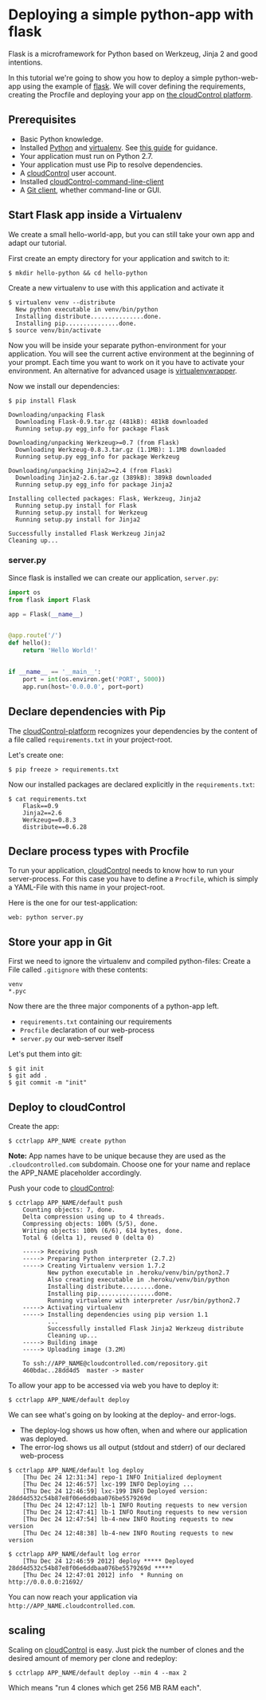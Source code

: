 # Deploying a simple python-app with flask
Flask is a microframework for Python based on Werkzeug, Jinja 2 and good
intentions.

In this tutorial we're going to show you how to deploy a simple python-web-app
using the example of [flask][flask]. We will cover defining
the requirements, creating the Procfile and deploying your app on 
[the cloudControl platform][cloudControl].


## Prerequisites
*   Basic Python knowledge.
*   Installed [Python](http://python.org/) and [virtualenv][virtualenv].
    See [this guide](http://install.python-guide.org/) for guidance.
*   Your application must run on Python 2.7.
*   Your application must use Pip to resolve dependencies.
*   A [cloudControl][cloudControl] user account.
*   Installed [cloudControl-command-line-client][cloudControl-doc-cmdline]
*   A [Git client](http://git-scm.com/), whether command-line or GUI. 


## Start Flask app inside a Virtualenv
We create a small hello-world-app, but you can still take your own app and
adapt our tutorial.

First create an empty directory for your application and switch to it:

    $ mkdir hello-python && cd hello-python

Create a new virtualenv to use with this application and activate it

    $ virtualenv venv --distribute
      New python executable in venv/bin/python
      Installing distribute...............done.
      Installing pip...............done.
    $ source venv/bin/activate

Now you will be inside your separate python-environment for your application.
You will see the current active environment at the beginning of your prompt. 
Each time you want to work on it you have to activate your environment. An
alternative for advanced usage is [virtualenvwrapper][virtualenvwrapper].

Now we install our dependencies: 

    $ pip install Flask

    Downloading/unpacking Flask
      Downloading Flask-0.9.tar.gz (481kB): 481kB downloaded
      Running setup.py egg_info for package Flask

    Downloading/unpacking Werkzeug>=0.7 (from Flask)
      Downloading Werkzeug-0.8.3.tar.gz (1.1MB): 1.1MB downloaded
      Running setup.py egg_info for package Werkzeug

    Downloading/unpacking Jinja2>=2.4 (from Flask)
      Downloading Jinja2-2.6.tar.gz (389kB): 389kB downloaded
      Running setup.py egg_info for package Jinja2

    Installing collected packages: Flask, Werkzeug, Jinja2
      Running setup.py install for Flask
      Running setup.py install for Werkzeug
      Running setup.py install for Jinja2

    Successfully installed Flask Werkzeug Jinja2
    Cleaning up...

### server.py 
Since flask is installed we can create our application, `server.py`: 

~~~python
import os
from flask import Flask

app = Flask(__name__)


@app.route('/')
def hello():
    return 'Hello World!'


if __name__ == '__main__':
    port = int(os.environ.get('PORT', 5000))
    app.run(host='0.0.0.0', port=port)
~~~

## Declare dependencies with Pip
The [cloudControl-platform][cloudControl] recognizes your dependencies by the
content of a file called `requirements.txt` in your project-root. 

Let's create one: 

    $ pip freeze > requirements.txt

Now our installed packages are declared explicitly in the `requirements.txt`: 

    $ cat requirements.txt
        Flask==0.9
        Jinja2==2.6
        Werkzeug==0.8.3
        distribute==0.6.28


## Declare process types with Procfile
To run your application, [cloudControl][cloudControl] needs to know how to run
your server-process. 
For this case you have to define a `Procfile`, which is simply a YAML-File
with this name in your project-root.

Here is the one for our test-application: 

    web: python server.py 


## Store your app in Git
First we need to ignore the virtualenv and compiled python-files: 
Create a File called `.gitignore` with these contents: 

    venv
    *.pyc

Now there are the three major components of a python-app left. 
*   `requirements.txt`
    containing our requirements
*   `Procfile`
    declaration of our web-process
*   `server.py`
    our web-server itself

Let's put them into git: 

    $ git init
    $ git add .
    $ git commit -m "init"


## Deploy to cloudControl
Create the app: 

    $ cctrlapp APP_NAME create python
    
**Note:** App names have to be unique because they are used as the `.cloudcontrolled.com` subdomain. Choose one for your name and replace the APP_NAME placeholder accordingly.

Push your code to [cloudControl][cloudControl]:

    $ cctrlapp APP_NAME/default push
        Counting objects: 7, done.
        Delta compression using up to 4 threads.
        Compressing objects: 100% (5/5), done.
        Writing objects: 100% (6/6), 614 bytes, done.
        Total 6 (delta 1), reused 0 (delta 0)
            
        -----> Receiving push
        -----> Preparing Python interpreter (2.7.2)
        -----> Creating Virtualenv version 1.7.2
               New python executable in .heroku/venv/bin/python2.7
               Also creating executable in .heroku/venv/bin/python
               Installing distribute.........done.
               Installing pip................done.
               Running virtualenv with interpreter /usr/bin/python2.7
        -----> Activating virtualenv
        -----> Installing dependencies using pip version 1.1
               ...
               Successfully installed Flask Jinja2 Werkzeug distribute
               Cleaning up...
        -----> Building image
        -----> Uploading image (3.2M)
            
        To ssh://APP_NAME@cloudcontrolled.com/repository.git
        460bdac..28dd4d5  master -> master


To allow your app to be accessed via web you have to deploy it: 

    $ cctrlapp APP_NAME/default deploy 


We can see what's going on by looking at the deploy- and error-logs.
*   The deploy-log shows us how often, when and where our application was deployed.
*   The error-log shows us all output (stdout and stderr) of our declared web-process 

~~~
$ cctrlapp APP_NAME/default log deploy 
    [Thu Dec 24 12:31:34] repo-1 INFO Initialized deployment
    [Thu Dec 24 12:46:57] lxc-199 INFO Deploying ...
    [Thu Dec 24 12:46:59] lxc-199 INFO Deployed version: 28dd4d532c54b87e8f06e6ddbaa076be5579269d
    [Thu Dec 24 12:47:12] lb-1 INFO Routing requests to new version
    [Thu Dec 24 12:47:41] lb-1 INFO Routing requests to new version
    [Thu Dec 24 12:47:54] lb-4-new INFO Routing requests to new version
    [Thu Dec 24 12:48:38] lb-4-new INFO Routing requests to new version
~~~

~~~
$ cctrlapp APP_NAME/default log error 
    [Thu Dec 24 12:46:59 2012] deploy ***** Deployed 28dd4d532c54b87e8f06e6ddbaa076be5579269d *****
    [Thu Dec 24 12:47:01 2012] info  * Running on http://0.0.0.0:21692/
~~~


You can now reach your application via `http://APP_NAME.cloudcontrolled.com`.

## scaling 
Scaling on [cloudControl][cloudControl] is easy. 
Just pick the number of clones and the desired amount of memory per clone and redeploy: 

    $ cctrlapp APP_NAME/default deploy --min 4 --max 2

Which means "run 4 clones which get 256 MB RAM each".


[flask]: http://flask.pocoo.org/
[cloudControl]: http://www.cloudcontrol.com
[cloudControl-doc-cmdline]: https://www.cloudcontrol.com/documentation/getting-started/command-line-client "documentation of the cloudControl-command-line-client"
[virtualenv]: http://pypi.python.org/pypi/virtualenv
[virtualenvwrapper]: http://www.doughellmann.com/projects/virtualenvwrapper/

